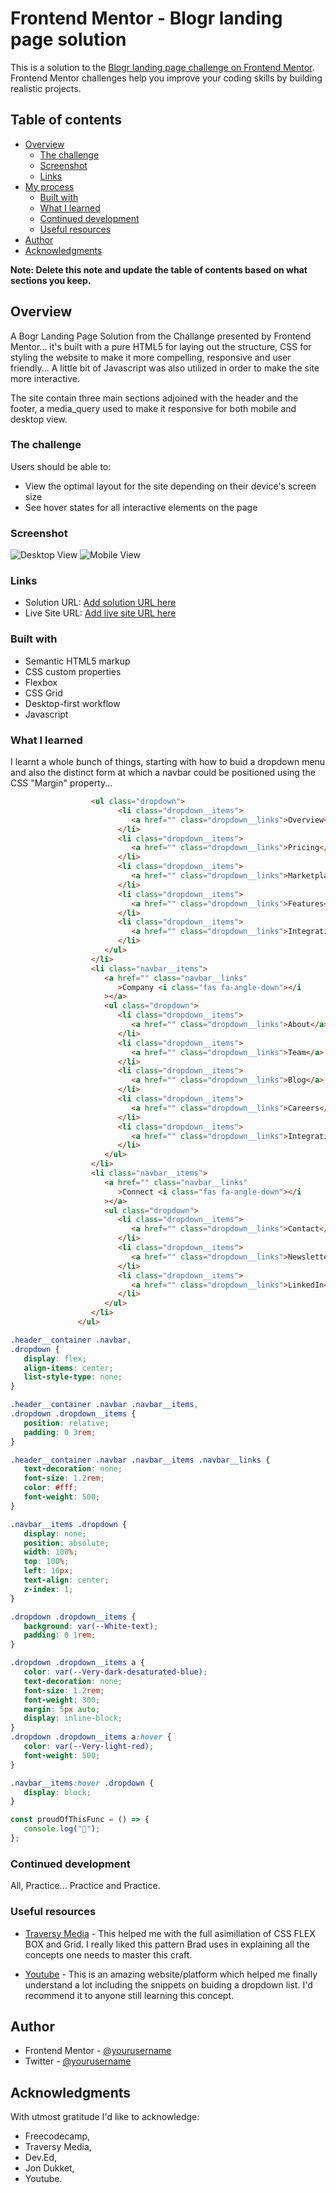 # Frontend Mentor - Blogr landing page solution

This is a solution to the [Blogr landing page challenge on Frontend Mentor](https://www.frontendmentor.io/challenges/blogr-landing-page-EX2RLAApP). Frontend Mentor challenges help you improve your coding skills by building realistic projects.

## Table of contents

-  [Overview](#overview)
   -  [The challenge](#the-challenge)
   -  [Screenshot](#screenshot)
   -  [Links](#links)
-  [My process](#my-process)
   -  [Built with](#built-with)
   -  [What I learned](#what-i-learned)
   -  [Continued development](#continued-development)
   -  [Useful resources](#useful-resources)
-  [Author](#author)
-  [Acknowledgments](#acknowledgments)

**Note: Delete this note and update the table of contents based on what sections you keep.**

## Overview

A Bogr Landing Page Solution from the Challange presented by Frontend Mentor... it's built with a pure HTML5 for laying out the structure, CSS for styling the website to make it more compelling, responsive and user friendly... A little bit of Javascript was also utilized in order to make the site more interactive.

The site contain three main sections adjoined with the header and the footer, a media_query used to make it responsive for both mobile and desktop view.

### The challenge

Users should be able to:

-  View the optimal layout for the site depending on their device's screen size
-  See hover states for all interactive elements on the page

### Screenshot

![Desktop View](./images/screenshoot.png)
![Mobile View](./images/screenshoot1.png)

### Links

-  Solution URL: [Add solution URL here](https://your-solution-url.com)
-  Live Site URL: [Add live site URL here](https://your-live-site-url.com)

### Built with

-  Semantic HTML5 markup
-  CSS custom properties
-  Flexbox
-  CSS Grid
-  Desktop-first workflow
-  Javascript

### What I learned

I learnt a whole bunch of things, starting with how to buid a dropdown menu and also the distinct form at which a navbar could be positioned using the CSS "Margin" property...

```html
                  <ul class="dropdown">
                        <li class="dropdown__items">
                           <a href="" class="dropdown__links">Overview</a>
                        </li>
                        <li class="dropdown__items">
                           <a href="" class="dropdown__links">Pricing</a>
                        </li>
                        <li class="dropdown__items">
                           <a href="" class="dropdown__links">Marketplace</a>
                        </li>
                        <li class="dropdown__items">
                           <a href="" class="dropdown__links">Features</a>
                        </li>
                        <li class="dropdown__items">
                           <a href="" class="dropdown__links">Integrations</a>
                        </li>
                     </ul>
                  </li>
                  <li class="navbar__items">
                     <a href="" class="navbar__links"
                        >Company <i class="fas fa-angle-down"></i
                     ></a>
                     <ul class="dropdown">
                        <li class="dropdown__items">
                           <a href="" class="dropdown__links">About</a>
                        </li>
                        <li class="dropdown__items">
                           <a href="" class="dropdown__links">Team</a>
                        </li>
                        <li class="dropdown__items">
                           <a href="" class="dropdown__links">Blog</a>
                        </li>
                        <li class="dropdown__items">
                           <a href="" class="dropdown__links">Careers</a>
                        </li>
                        <li class="dropdown__items">
                           <a href="" class="dropdown__links">Integrations</a>
                        </li>
                     </ul>
                  </li>
                  <li class="navbar__items">
                     <a href="" class="navbar__links"
                        >Connect <i class="fas fa-angle-down"></i
                     ></a>
                     <ul class="dropdown">
                        <li class="dropdown__items">
                           <a href="" class="dropdown__links">Contact</a>
                        </li>
                        <li class="dropdown__items">
                           <a href="" class="dropdown__links">Newsletter</a>
                        </li>
                        <li class="dropdown__items">
                           <a href="" class="dropdown__links">LinkedIn</a>
                        </li>
                     </ul>
                  </li>
               </ul>
```

```css
.header__container .navbar,
.dropdown {
   display: flex;
   align-items: center;
   list-style-type: none;
}

.header__container .navbar .navbar__items,
.dropdown .dropdown__items {
   position: relative;
   padding: 0 3rem;
}

.header__container .navbar .navbar__items .navbar__links {
   text-decoration: none;
   font-size: 1.2rem;
   color: #fff;
   font-weight: 500;
}

.navbar__items .dropdown {
   display: none;
   position: absolute;
   width: 100%;
   top: 100%;
   left: 10px;
   text-align: center;
   z-index: 1;
}

.dropdown .dropdown__items {
   background: var(--White-text);
   padding: 0 1rem;
}

.dropdown .dropdown__items a {
   color: var(--Very-dark-desaturated-blue);
   text-decoration: none;
   font-size: 1.2rem;
   font-weight: 300;
   margin: 5px auto;
   display: inline-block;
}
.dropdown .dropdown__items a:hover {
   color: var(--Very-light-red);
   font-weight: 500;
}

.navbar__items:hover .dropdown {
   display: block;
}
```

```js
const proudOfThisFunc = () => {
   console.log("🎉");
};
```

### Continued development

All, Practice... Practice and Practice.

### Useful resources

-  [Traversy Media](https://www.example.com) - This helped me with the full asimillation of CSS FLEX BOX and Grid. I really liked this pattern Brad uses in explaining all the concepts one needs to master this craft.

-  [Youtube](https://www.example.com) - This is an amazing website/platform which helped me finally understand a lot including the snippets on buiding a dropdown list. I'd recommend it to anyone still learning this concept.

## Author

-  Frontend Mentor - [@yourusername](https://www.frontendmentor.io/profile/yourusername)
-  Twitter - [@yourusername](https://www.twitter.com/yourusername)

## Acknowledgments

With utmost gratitude I'd like to acknowledge:
- Freecodecamp,
- Traversy Media,
- Dev.Ed,
- Jon Dukket,
- Youtube.

